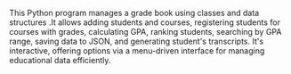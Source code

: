 This Python program manages a grade book using classes and data structures .It allows adding students and courses, registering students for
courses with grades, calculating GPA, ranking students, searching by GPA range, saving data to JSON, and generating student's transcripts. 
It's interactive, offering options via a menu-driven interface for managing educational data efficiently.
